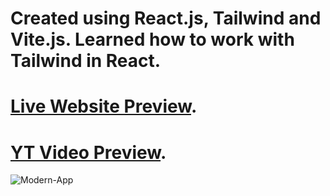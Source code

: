 # Created using React.js, Tailwind and Vite.js. Learned how to work with Tailwind in React.

# [Live Website Preview](https://modernappnikola93.netlify.app/).

# [YT Video Preview](https://www.youtube.com/watch?v=SLGY99iRnNM).

![Modern-App](https://user-images.githubusercontent.com/95870159/213886401-bd250092-90aa-401a-86f4-8b1ef45914c2.png)

